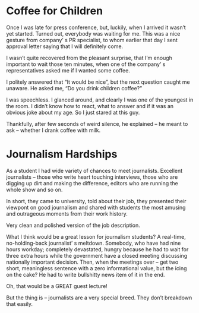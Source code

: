 # Coffee for Children 

Once I was late for press conference, but, luckily, when I arrived it wasn’t yet started. Turned out, everybody was waiting for me. This was a nice gesture from company’ s PR specialist, to whom earlier that day I sent approval letter saying that I will definitely come.

I wasn’t quite recovered from the pleasant surprise, that I’m enough important to wait those ten minutes, when one of the company’ s representatives asked me if I wanted some coffee.

I politely answered that “It would be nice”, but the next question caught me unaware. He asked me, “Do you drink children coffee?”

I was speechless. I glanced around, and clearly I was one of the youngest in the room. I didn’t know how to react, what to answer and if it was an obvious joke about my age. So I just stared at this guy.

Thankfully, after few seconds of weird silence, he explained – he meant to ask – whether I drank coffee with milk.


#  Journalism Hardships

As a student I had wide variety of chances to meet journalists. Excellent journalists – those who write heart touching interviews, those who are digging up dirt and making the difference, editors who are running the whole show and so on.

In short, they came to university, told about their job, they presented their viewpont on good journalism and shared with students the most amusing and outrageous moments from their work history.

Very clean and polished version of the job description.

What I think would be a great lesson for journalism students? A real-time, no-holding-back journalist’ s meltdown. Somebody, who have had nine hours workday; completely devastated, hungry because he had to wait for three extra hours while the government have a closed meeting discussing nationally important decision. Then, when the meetings over – get two short, meaningless sentence with a zero informational value, but the icing on the cake? He had to write bullshitty news item of it in the end.

Oh, that would be a GREAT guest lecture!

But the thing is – journalists are a very special breed. They don’t breakdown that easily.

